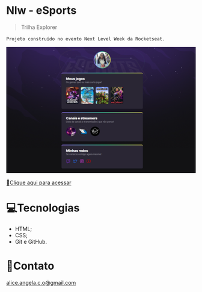 # Nlw - eSports 
>Trilha Explorer

    Projeto construído no evento Next Level Week da Rocketseat.

![preview](./.gitHub/preview.png) 

[🔗Clique aqui para acessar](https://github.com/liceangela)

# 💻Tecnologias

 - HTML; 
 - CSS;
 - Git e GitHub.

# 📩Contato

alice.angela.c.o@gmail.com



